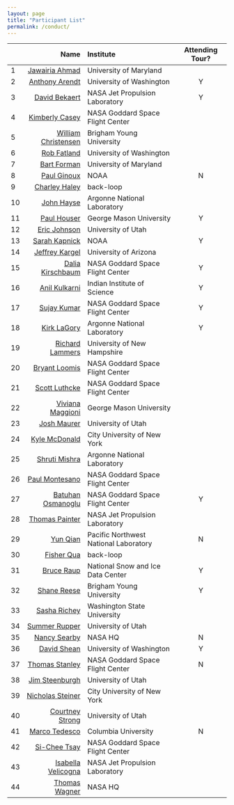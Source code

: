 ```yaml
---
layout: page
title: "Participant List"
permalink: /conduct/
---
```


|   | Name | Institute | Attending Tour? |
|:--|-----:|:----------|:---------------:|
| 1 | [Jawairia Ahmad](mailto:jahmad@umd.edu) | University of Maryland |  |
| 2 | [Anthony Arendt](mailto:arendta@uw.edu) | University of Washington | Y |
| 3 | [David Bekaert](mailto:david.bekaert@jpl.nasa.gov) | NASA Jet Propulsion Laboratory | Y |
| 4 | [Kimberly Casey](mailto:Kimberly.a.casey@nasa.gov) | NASA Goddard Space Flight Center |  |
| 5 | [William Christensen](mailto:william@stat.byu.edu) | Brigham Young University |  |
| 6 | [Rob Fatland](mailto:rob5@uw.edu) | University of Washington |  |
| 7 | [Bart Forman](mailto:baforman@umd.edu) | University of Maryland |  |
| 8 | [Paul Ginoux](mailto:paul.ginoux@noaa.gov) | NOAA | N |
| 9 | [Charley Haley](mailto:charley@back-loop.com) | back-loop |  |
| 10 | [John Hayse](mailto:hayse@anl.gov) | Argonne National Laboratory |  |
| 11 | [Paul Houser](mailto:phouser@gmu.edu) | George Mason University | Y |
| 12 | [Eric Johnson](mailto:ericscottjohnson1@gmail.com) | University of Utah |  |
| 13 | [Sarah Kapnick](mailto:sarah.kapnick@noaa.gov) | NOAA | Y |
| 14 | [Jeffrey Kargel](mailto:jeffreyskargel@hotmail.com) | University of Arizona |  |
| 15 | [Dalia Kirschbaum](mailto:dalia.b.kirschbaum@nasa.gov) | NASA Goddard Space Flight Center | Y |
| 16 | [Anil Kulkarni](mailto:anilkulkarni@caos.iisc.ernet.in) | Indian Institute of Science | Y |
| 17 | [Sujay Kumar](mailto:sujay.v.kumar@nasa.gov) | NASA Goddard Space Flight Center | Y |
| 18 | [Kirk LaGory](mailto:lagory@anl.gov) | Argonne National Laboratory | Y |
| 19 | [Richard Lammers](mailto:Richard.Lammers@unh.edu) | University of New Hampshire |  |
| 20 | [Bryant Loomis](mailto:bryant.d.loomis@nasa.gov) | NASA Goddard Space Flight Center |  |
| 21 | [Scott Luthcke](mailto:scott.b.luthcke@nasa.gov) | NASA Goddard Space Flight Center |  |
| 22 | [Viviana Maggioni](mailto:vmaggion@gmu.edu) | George Mason University |  |
| 23 | [Josh Maurer](mailto:josh3996@gmail.com) | University of Utah |  |
| 24 | [Kyle McDonald](mailto:kmcdonald2@ccny.cuny.edu) | City University of New York |  |
| 25 | [Shruti Mishra](mailto:mishra@anl.gov) | Argonne National Laboratory |  |
| 26 | [Paul Montesano](mailto:paul.m.montesano@nasa.gov) | NASA Goddard Space Flight Center |  |
| 27 | [Batuhan Osmanoglu](mailto:batuhan.osmanoglu@nasa.gov) | NASA Goddard Space Flight Center | Y |
| 28 | [Thomas Painter](mailto:thomas.painter@jpl.nasa.gov) | NASA Jet Propulsion Laboratory |  |
| 29 | [Yun Qian](mailto:yun.qian@pnnl.gov) | Pacific Northwest National Laboratory | N |
| 30 | [Fisher Qua](mailto:fisher@back-loop.com) | back-loop |  |
| 31 | [Bruce Raup](mailto:braup@nsidc.org) | National Snow and Ice Data Center | Y |
| 32 | [Shane Reese](mailto:reese@stat.byu.edu) | Brigham Young University | Y |
| 33 | [Sasha Richey](mailto:sasha.richey@wsu.edu) | Washington State University |  |
| 34 | [Summer Rupper](mailto:summer.rupper@geog.utah.edu) | University of Utah |  |
| 35 | [Nancy Searby](mailto:nancy.d.searby@nasa.gov) | NASA HQ | N |
| 36 | [David Shean](mailto:dshean@uw.edu) | University of Washington | Y |
| 37 | [Thomas Stanley](mailto:thomas.a.stanley@nasa.gov) | NASA Goddard Space Flight Center | N |
| 38 | [Jim Steenburgh](mailto:jim.steenburgh@utah.edu) | University of Utah |  |
| 39 | [Nicholas Steiner](mailto:nsteiner@ccny.cuny.edu) | City University of New York |  |
| 40 | [Courtney Strong](mailto:court.strong@utah.edu) | University of Utah |  |
| 41 | [Marco Tedesco](mailto:mtedesco@ldeo.columbia.edu) | Columbia University | N |
| 42 | [Si-Chee Tsay](mailto:si-chee.tsay@nasa.gov) | NASA Goddard Space Flight Center |  |
| 43 | [Isabella Velicogna](mailto:isabella@uci.edu) | NASA Jet Propulsion Laboratory |  |
| 44 | [Thomas Wagner](mailto:thomas.wagner@nasa.gov) | NASA HQ |  |

